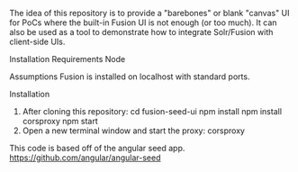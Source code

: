 

The idea of this repository is to provide a "barebones" or blank "canvas" UI for PoCs where the built-in Fusion UI is not enough (or too much). It can also be used as a tool to demonstrate how to integrate Solr/Fusion with client-side UIs.

Installation Requirements
Node

Assumptions
Fusion is installed on localhost with standard ports.

Installation
1. After cloning this repository:
  cd fusion-seed-ui
  npm install
  npm install corsproxy
  npm start
2. Open a new terminal window and start the proxy:
  corsproxy



This code is based off of the angular seed app.
https://github.com/angular/angular-seed

